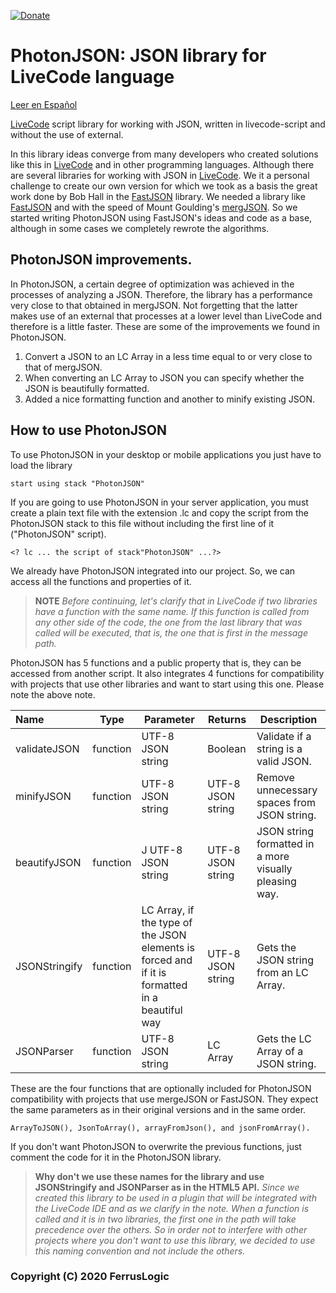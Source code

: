 [![Donate](https://img.shields.io/badge/Donate-QvaPay-green.svg)](https://qvapay.com/payme/ferruslogic?r_id=PhotonJSON&msg=Donate%20to%20Ferruslogic)

# PhotonJSON: JSON library for LiveCode language
[Leer en Español](LEEME.md)

[LiveCode](https://livecode.com/) script library for working with JSON, written in livecode-script and without the use of external.

In this library ideas converge from many developers who created solutions like this in [LiveCode](https://livecode.com/) and in other programming languages. Although there are several libraries for working with JSON in [LiveCode](https://livecode.com/). We it a personal challenge to create our own version for which we took as a basis the great work done by Bob Hall in the [FastJSON](https://github.com/bhall2001/fastjson) library. We needed a library like [FastJSON](https://github.com/bhall2001/fastjson) and with the speed of Mount Goulding's [mergJSON](https://github.com/montegoulding/mergJSON). So we started writing PhotonJSON using FastJSON's ideas and code as a base, although in some cases we completely rewrote the algorithms.



## PhotonJSON improvements.

In PhotonJSON, a certain degree of optimization was achieved in the processes of analyzing a JSON. Therefore, the library has a performance very close to that obtained in mergJSON. Not forgetting that the latter makes use of an external that processes at a lower level than LiveCode and therefore is a little faster. These are some of the improvements we found in PhotonJSON.
1. Convert a JSON to an LC Array in a less time equal to or very close to that of mergJSON.
2. When converting an LC Array to JSON you can specify whether the JSON is beautifully formatted.
3. Added a nice formatting function and another to minify existing JSON.



## How to use PhotonJSON

To use PhotonJSON in your desktop or mobile applications you just have to load the library

```
start using stack "PhotonJSON"
```

If you are going to use PhotonJSON in your server application, you must create a plain text file with the extension .lc and copy the script from the PhotonJSON stack to this file without including the first line of it ("PhotonJSON" script).

```
<? lc ... the script of stack"PhotonJSON" ...?>
```

We already have PhotonJSON integrated into our project. So, we can access all the functions and properties of it.



> **NOTE**
> *Before continuing, let's clarify that in LiveCode if two libraries have a function with the same name. If this function is called from any other side of the code, the one from the last library that was called will be executed, that is, the one that is first in the message path.*



PhotonJSON has 5 functions and a public property that is, they can be accessed from another script. It also integrates 4 functions for compatibility with projects that use other libraries and want to start using this one. Please note the above note.

| Name          | Type     | Parameter                                                    | Returns           | Description                                 |
| :------------ | -------- | ------------------------------------------------------------ | ----------------- | ------------------------------------------- |
| validateJSON  | function | UTF-8 JSON string                                            | Boolean           | Validate if a string is a valid JSON.       |
| minifyJSON    | function | UTF-8 JSON string                                            | UTF-8 JSON string | Remove unnecessary spaces from JSON string. |
| beautifyJSON  | function | J UTF-8 JSON string                                          | UTF-8 JSON string | JSON string formatted in a more visually pleasing way. |
| JSONStringify | function | LC Array, if the type of the JSON elements is forced and if it is formatted in a beautiful way | UTF-8 JSON string | Gets the JSON string from an LC Array.      |
| JSONParser    | function | UTF-8 JSON string                                            | LC Array          | Gets the LC Array of a JSON string.         |

These are the four functions that are optionally included for PhotonJSON compatibility with projects that use mergeJSON or FastJSON. They expect the same parameters as in their original versions and in the same order.

```
ArrayToJSON(), JsonToArray(), arrayFromJson(), and jsonFromArray().
```

If you don't want PhotonJSON to overwrite the previous functions, just comment the code for it in the PhotonJSON library.



>**Why don't we use these names for the library and use JSONStringify and JSONParser as in the HTML5 API.**
>*Since we created this library to be used in a plugin that will be integrated with the LiveCode IDE and as we clarify in the note. When a function is called and it is in two libraries, the first one in the path will take precedence over the others. So in order not to interfere with other projects where you don't want to use this library, we decided to use this naming convention and not include the others.*



### Copyright (C)  2020  FerrusLogic
